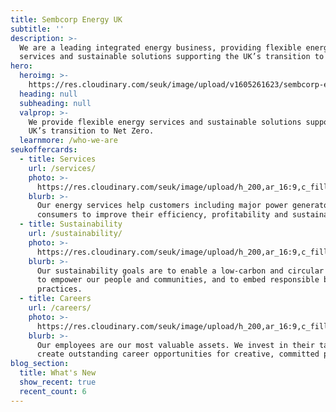 ```yaml
---
title: Sembcorp Energy UK
subtitle: ''
description: >-
  We are a leading integrated energy business, providing flexible energy
  services and sustainable solutions supporting the UK’s transition to Net Zero
hero:
  heroimg: >-
    https://res.cloudinary.com/seuk/image/upload/v1605261623/sembcorp-energy-uk.jpg
  heading: null
  subheading: null
  valprop: >-
    We provide flexible energy services and sustainable solutions supporting the
    UK’s transition to Net Zero.
  learnmore: /who-we-are
seukoffercards:
  - title: Services
    url: /services/
    photo: >-
      https://res.cloudinary.com/seuk/image/upload/h_200,ar_16:9,c_fill,q_auto,f_auto/v1599657089/Battery_2.jpg
    blurb: >-
      Our energy services help customers including major power generators and
      consumers to improve their efficiency, profitability and sustainability.
  - title: Sustainability
    url: /sustainability/
    photo: >-
      https://res.cloudinary.com/seuk/image/upload/h_200,ar_16:9,c_fill,q_auto,f_auto/v1599060172/sustainability.jpg
    blurb: >-
      Our sustainability goals are to enable a low-carbon and circular economy,
      to empower our people and communities, and to embed responsible business
      practices.
  - title: Careers
    url: /careers/
    photo: >-
      https://res.cloudinary.com/seuk/image/upload/h_200,ar_16:9,c_fill,q_auto,f_auto/v1602590270/careers-seuk.jpg
    blurb: >-
      Our employees are our most valuable assets. We invest in their talents and
      create outstanding career opportunities for creative, committed people.
blog_section:
  title: What's New
  show_recent: true
  recent_count: 6
---
```

